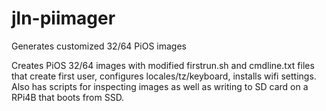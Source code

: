 # jln-piimager
Generates customized 32/64 PiOS images

Creates PiOS 32/64 images with modified firstrun.sh and cmdline.txt files that create first user, configures locales/tz/keyboard, installs wifi settings. Also has scripts for inspecting images as well as writing to SD card on a RPi4B that boots from SSD.

